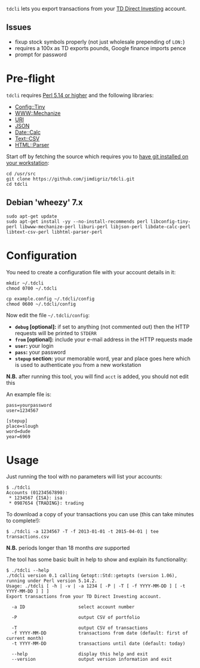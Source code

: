 `tdcli` lets you export transactions from your [TD Direct Investing](http://www.tddirectinvesting.co.uk/) account.

## Issues

 * fixup stock symbols properly (not just wholesale prepending of `LON:`)
 * requires a 100x as TD exports pounds, Google finance imports pence
 * prompt for password

# Pre-flight

`tdcli` requires [Perl 5.14 or higher](https://www.perl.org/) and the following libraries:

 * [Config::Tiny](http://search.cpan.org/~rsavage/Config-Tiny/lib/Config/Tiny.pm)
 * [WWW::Mechanize](http://search.cpan.org/~ether/WWW-Mechanize/lib/WWW/Mechanize.pm)
 * [URI](http://search.cpan.org/~ether/URI/lib/URI.pm)
 * [JSON](http://search.cpan.org/~makamaka/JSON/lib/JSON.pm)
 * [Date::Calc](http://search.cpan.org/~stbey/Date-Calc/lib/Date/Calc.pod)
 * [Text::CSV](http://search.cpan.org/~makamaka/Text-CSV/lib/Text/CSV.pm)
 * [HTML::Parser](http://search.cpan.org/dist/HTML-Parser/Parser.pm)

Start off by fetching the source which requires you to [have git installed on your workstation](http://git-scm.com/book/en/Getting-Started-Installing-Git):

    cd /usr/src
    git clone https://github.com/jimdigriz/tdcli.git
    cd tdcli

## Debian 'wheezy' 7.x

    sudo apt-get update
    sudo apt-get install -yy --no-install-recommends perl libconfig-tiny-perl libwww-mechanize-perl liburi-perl libjson-perl libdate-calc-perl libtext-csv-perl libhtml-parser-perl

# Configuration

You need to create a configuration file with your account details in it:

    mkdir ~/.tdcli
    chmod 0700 ~/.tdcli
    
    cp example.config ~/.tdcli/config
    chmod 0600 ~/.tdcli/config

Now edit the file `~/.tdcli/config`:

 * **`debug` [optional]:** if set to anything (not commented out) then the HTTP requests will be printed to `STDERR`
 * **`from` [optional]:** include your e-mail address in the HTTP requests made
 * **`user`:** your login
 * **`pass`:** your password
 * **`stepup` section:** your memorable word, year and place goes here which is used to authenticate you from a new workstation

**N.B.** after running this tool, you will find `acct` is added, you should not edit this

An example file is:

    pass=yourpassword
    user=1234567
    
    [stepup]
    place=slough
    word=dude
    year=6969

# Usage

Just running the tool with no parameters will list your accounts:

    $ ./tdcli
    Accounts (01234567890):
     * 1234567 {ISA}: isa
     * 0987654 {TRADING}: trading

To download a copy of your transactions you can use (this can take minutes to complete!):

    $ ./tdcli -a 1234567 -T -f 2013-01-01 -t 2015-04-01 | tee transactions.csv

**N.B.** periods longer than 18 months *are* supported

The tool has some basic built in help to show and explain its functionality:

    $ ./tdcli --help
    ./tdcli version 0.1 calling Getopt::Std::getopts (version 1.06),
    running under Perl version 5.14.2.
    Usage: ./tdcli [ -h | -v | -a 1234 [ -P | -T [ -f YYYY-MM-DD ] [ -t YYYY-MM-DD ] ] ]
    Export transactions from your TD Direct Investing account.
    
      -a ID                    select account number
    
      -P                       output CSV of portfolio
    
      -T                       output CSV of transactions
      -f YYYY-MM-DD            transactions from date (default: first of current month)
      -t YYYY-MM-DD            transactions until date (default: today)
    
      --help                   display this help and exit
      --version                output version information and exit
